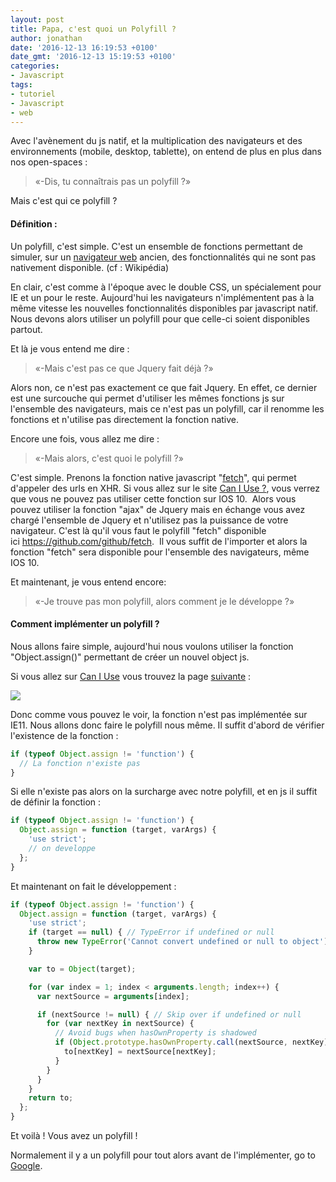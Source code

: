 ```yaml
---
layout: post
title: Papa, c'est quoi un Polyfill ?
author: jonathan
date: '2016-12-13 16:19:53 +0100'
date_gmt: '2016-12-13 15:19:53 +0100'
categories:
- Javascript
tags:
- tutoriel
- Javascript
- web
---
```


Avec l'avènement du js natif, et la multiplication des navigateurs et des environnements (mobile, desktop, tablette), on entend de plus en plus dans nos open-spaces :

> «-Dis, tu connaîtrais pas un polyfill ?»

Mais c'est qui ce polyfill ?

#### Définition :

Un polyfill, c'est simple. C'est un ensemble de fonctions permettant de simuler, sur un [navigateur web](https://fr.wikipedia.org/wiki/Navigateur_web "Navigateur web") ancien, des fonctionnalités qui ne sont pas nativement disponible. (cf : Wikipédia)

En clair, c'est comme à l'époque avec le double CSS, un spécialement pour IE et un pour le reste. Aujourd'hui les navigateurs n'implémentent pas à la même vitesse les nouvelles fonctionnalités disponibles par javascript natif. Nous devons alors utiliser un polyfill pour que celle-ci soient disponibles partout.

Et là je vous entend me dire :

> «-Mais c'est pas ce que Jquery fait déjà ?»

Alors non, ce n'est pas exactement ce que fait Jquery. En effet, ce dernier est une surcouche qui permet d'utiliser les mêmes fonctions js sur l'ensemble des navigateurs, mais ce n'est pas un polyfill, car il renomme les fonctions et n'utilise pas directement la fonction native.

Encore une fois, vous allez me dire :

> «-Mais alors, c'est quoi le polyfill ?»

C'est simple. Prenons la fonction native javascript "[fetch](https://developer.mozilla.org/fr/docs/Web/API/Fetch_API/Using_Fetch)", qui permet d'appeler des urls en XHR. Si vous allez sur le site [Can I Use ?](http://caniuse.com/#search=fetch), vous verrez que vous ne pouvez pas utiliser cette fonction sur IOS 10.  Alors vous pouvez utiliser la fonction "ajax" de Jquery mais en échange vous avez chargé l'ensemble de Jquery et n'utilisez pas la puissance de votre navigateur. C'est là qu'il vous faut le polyfill "fetch" disponible ici <https://github.com/github/fetch>.  Il vous suffit de l'importer et alors la fonction "fetch" sera disponible pour l'ensemble des navigateurs, même IOS 10.

Et maintenant, je vous entend encore:

> «-Je trouve pas mon polyfill, alors comment je le développe ?»

#### Comment implémenter un polyfill ?

Nous allons faire simple, aujourd'hui nous voulons utiliser la fonction "Object.assign()" permettant de créer un nouvel object js.

Si vous allez sur [Can I Use](http://caniuse.com/) vous trouvez la page [suivante](http://kangax.github.io/compat-table/es6/#test-Object_static_methods_Object.assign) :

![](http://blog.eleven-labs.com/wp-content/uploads/2016/12/Capture-d’écran-2016-12-11-à-17.38.08.png)

Donc comme vous pouvez le voir, la fonction n'est pas implémentée sur IE11. Nous allons donc faire le polyfill nous même.
Il suffit d'abord de vérifier l'existence de la fonction :

```js
if (typeof Object.assign != 'function') {
  // La fonction n'existe pas
}
```

Si elle n'existe pas alors on la surcharge avec notre polyfill, et en js il suffit de définir la fonction :

```js
if (typeof Object.assign != 'function') {
  Object.assign = function (target, varArgs) {
    'use strict';
    // on developpe
  };
}
```

Et maintenant on fait le développement :

```js
if (typeof Object.assign != 'function') {
  Object.assign = function (target, varArgs) {
    'use strict';
    if (target == null) { // TypeError if undefined or null
      throw new TypeError('Cannot convert undefined or null to object');
    }

    var to = Object(target);

    for (var index = 1; index < arguments.length; index++) {
      var nextSource = arguments[index];

      if (nextSource != null) { // Skip over if undefined or null
        for (var nextKey in nextSource) {
          // Avoid bugs when hasOwnProperty is shadowed
          if (Object.prototype.hasOwnProperty.call(nextSource, nextKey)) {
            to[nextKey] = nextSource[nextKey];
          }
        }
      }
    }
    return to;
  };
}
```

Et voilà ! Vous avez un polyfill !

Normalement il y a un polyfill pour tout alors avant de l'implémenter, go to [Google](https://www.google.fr/).

 
